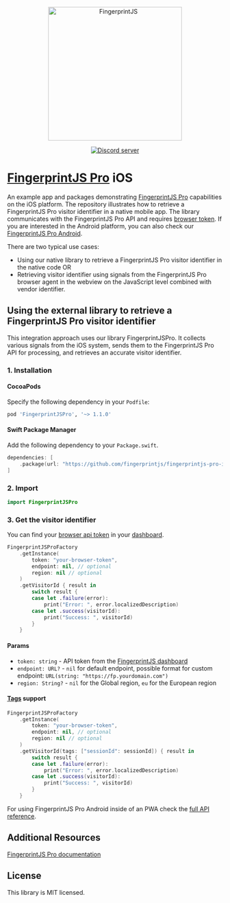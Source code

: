 <p align="center">
  <a href="https://fingerprintjs.com">
    <img src="https://user-images.githubusercontent.com/10922372/129346814-a4e95dbf-cd27-49aa-ae7c-f23dae63b792.png" alt="FingerprintJS" width="312px" />
  </a>
</p>
<p align="center">
  <a href="https://discord.gg/39EpE2neBg">
    <img src="https://img.shields.io/discord/852099967190433792?style=logo&label=Discord&logo=Discord&logoColor=white" alt="Discord server">
  </a>
</p>

# [FingerprintJS Pro](https://fingerprintjs.com/) iOS

An example app and packages demonstrating [FingerprintJS Pro](https://fingerprintjs.com/) capabilities on the iOS platform. The repository illustrates how to retrieve a FingerprintJS Pro visitor identifier in a native mobile app. The library communicates with the FingerprintJS Pro API and requires [browser token](https://dev.fingerprintjs.com/docs). If you are interested in the Android platform, you can also check our [FingerprintJS Pro Android](https://github.com/fingerprintjs/fingerprintjs-pro-android-webview).

There are two typical use cases:
- Using our native library to retrieve a FingerprintJS Pro visitor identifier in the native code OR
- Retrieving visitor identifier using signals from the FingerprintJS Pro browser agent in the webview on the JavaScript level combined with vendor identifier.

## Using the external library to retrieve a FingerprintJS Pro visitor identifier
This integration approach uses our library FingerprintJSPro. It collects various signals from the iOS system, sends them to the FingerprintJS Pro API for processing, and retrieves an accurate visitor identifier.

### 1. Installation

#### CocoaPods

Specify the following dependency in your `Podfile`:

```ruby
pod 'FingerprintJSPro', '~> 1.1.0'
```

#### Swift Package Manager

Add the following dependency to your `Package.swift`.

```swift
dependencies: [
    .package(url: "https://github.com/fingerprintjs/fingerprintjs-pro-ios-integrations", .upToNextMajor(from: "1.1.0"))
]
```

### 2. Import

```swift
import FingerprintJSPro
```

### 3. Get the visitor identifier
You can find your [browser api token](https://dev.fingerprintjs.com/docs) in your [dashboard](https://dashboard.fingerprintjs.com/subscriptions/).

```swift
FingerprintJSProFactory
    .getInstance(
        token: "your-browser-token",
        endpoint: nil, // optional
        region: nil // optional
    )
    .getVisitorId { result in
        switch result {
        case let .failure(error):
            print("Error: ", error.localizedDescription)
        case let .success(visitorId):
            print("Success: ", visitorId)
        }
    }
```
#### Params
- `token: string` - API token from the [FingerprintJS dashboard](https://dashboard.fingerprintjs.com/)
- `endpoint: URL?` - `nil` for default endpoint, possible format for custom endpoint: `URL(string: "https://fp.yourdomain.com")`
- `region: String?` - `nil` for the Global region, `eu` for the European region

#### [Tags](https://dev.fingerprintjs.com/v2/docs/js-agent#tag) support

```swift
FingerprintJSProFactory
    .getInstance(
        token: "your-browser-token",
        endpoint: nil, // optional
        region: nil // optional
    )
    .getVisitorId(tags: ["sessionId": sessionId]) { result in
        switch result {
        case let .failure(error):
            print("Error: ", error.localizedDescription)
        case let .success(visitorId):
            print("Success: ", visitorId)
        }
    }
```

For using FingerprintJS Pro Android inside of an PWA check the [full API reference](docs/client_api.md).


## Additional Resources
[FingerprintJS Pro documentation](https://dev.fingerprintjs.com/docs)

## License
This library is MIT licensed.
